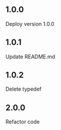 ## 1.0.0
Deploy version 1.0.0

## 1.0.1
Update README.md

## 1.0.2
Delete typedef

## 2.0.0
Refactor code
